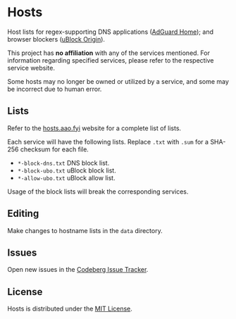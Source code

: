 # Hosts
Host lists for regex-supporting DNS applications ([AdGuard Home](https://github.com/AdguardTeam/AdGuardHome)); and browser blockers ([uBlock Origin](https://github.com/gorhill/uBlock/)).

This project has **no affiliation** with any of the services mentioned. For information regarding specified services, please refer to the respective service website.

Some hosts may no longer be owned or utilized by a service, and some may be incorrect due to human error.

## Lists
Refer to the [hosts.aao.fyi](https://hosts.aao.fyi/) website for a complete list of lists.

Each service will have the following lists. Replace `.txt` with `.sum` for a SHA-256 checksum for each file.

+ `*-block-dns.txt` DNS block list.
+ `*-block-ubo.txt` uBlock block list.
+ `*-allow-ubo.txt` uBlock allow list.

Usage of the block lists will break the corresponding services.

## Editing
Make changes to hostname lists in the `data` directory.

## Issues
Open new issues in the [Codeberg Issue Tracker](https://codeberg.org/aao-fyi/hosts/issues).

## License
Hosts is distributed under the [MIT License](https://codeberg.org/aao-fyi/hosts/src/branch/main/LICENSE).
